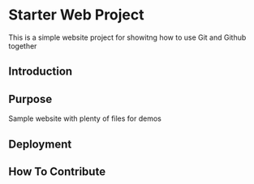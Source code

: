 # Starter Web Project

This is a simple website project for showitng how to use Git and Github together

## Introduction

## Purpose

Sample website with plenty of files for demos

## Deployment

## How To Contribute